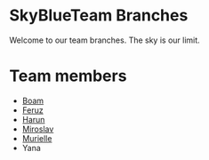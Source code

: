 # SkyBlueTeam Branches
Welcome to our team branches. The sky is our limit.

# Team members
 * [Boam](./Boam.md)
 * [Feruz](./Feruz.md)
 * [Harun](./Harun.md)
 * [Miroslav](./Miroslav.md)
 * [Murielle](./Murielle.md)
* Yana